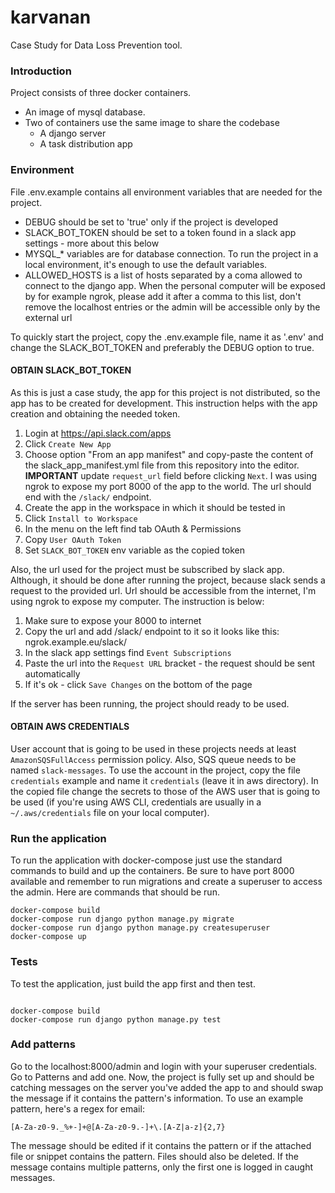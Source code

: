 # karvanan
Case Study for Data Loss Prevention tool.

### Introduction 

Project consists of three docker containers. 
* An image of mysql database.
* Two of containers use the same image to share the codebase
  * A django server
  * A task distribution app

### Environment

File .env.example contains all environment variables that are 
needed for the project. 
* DEBUG should be set to 'true' only if the project is developed
* SLACK_BOT_TOKEN should be set to a token found in a slack app settings - more about this below
* MYSQL_* variables are for database connection. To run the project in a local environment, it's enough to use the default variables.
* ALLOWED_HOSTS is a list of hosts separated by a coma allowed to connect to the django app. When the personal computer will be exposed by for example ngrok,
please add it after a comma to this list, don't remove the localhost entries or the admin will be accessible only by the external url

To quickly start the project, copy the .env.example file, name it as '.env' and change the SLACK_BOT_TOKEN 
and preferably the DEBUG option to true. 

#### OBTAIN SLACK_BOT_TOKEN

As this is just a case study, the app for this project is not distributed, so the app has to be created for
development. This instruction helps with the app creation and obtaining the needed token.

1. Login at https://api.slack.com/apps
2. Click `Create New App`
3. Choose option "From an app manifest" and copy-paste the content of the slack_app_manifest.yml file from this repository into the editor. 
**IMPORTANT** update `request_url` field before clicking `Next`. I was using ngrok to expose my port 8000 of the app to the world.
The url should end with the `/slack/` endpoint. 
4. Create the app in the workspace in which it should be tested in
5. Click `Install to Workspace`
6. In the menu on the left find tab OAuth & Permissions
7. Copy `User OAuth Token`
8. Set `SLACK_BOT_TOKEN` env variable as the copied token

Also, the url used for the project must be subscribed by slack app. Although, it should be done after running the project, because slack sends
a request to the provided url. Url should be accessible from the internet, I'm using ngrok to expose my computer. The instruction is below:

1. Make sure to expose your 8000 to internet
2. Copy the url and add /slack/ endpoint to it so it looks like this: ngrok.example.eu/slack/
3. In the slack app settings find `Event Subscriptions`
4. Paste the url into the `Request URL` bracket - the request should be sent automatically
5. If it's ok - click `Save Changes` on the bottom of the page

If the server has been running, the project should ready to be used.

#### OBTAIN AWS CREDENTIALS

User account that is going to be used in these projects needs at least `AmazonSQSFullAccess`
permission policy. Also, SQS queue needs to be named `slack-messages`. To use the account in the project,
copy the file `credentials` example and name it `credentials` (leave it in aws directory). In the copied file change the secrets to 
those of the AWS user that is going to be used (if you're using AWS CLI, credentials are usually in a `~/.aws/credentials` file on your local computer).

### Run the application

To run the application with docker-compose just use the standard commands to build and up the containers. 
Be sure to have port 8000 available and remember to run migrations and create a superuser to access the admin.
Here are commands that should be run. 

```shell
docker-compose build
docker-compose run django python manage.py migrate
docker-compose run django python manage.py createsuperuser
docker-compose up
```

### Tests

To test the application, just build the app first and then test.

```shell

docker-compose build
docker-compose run django python manage.py test
```

### Add patterns

Go to the localhost:8000/admin and login with your superuser credentials. Go to Patterns and add one.
Now, the project is fully set up and should be catching messages on the server you've added the app to and 
should swap the message if it contains the pattern's information. To use an example pattern, here's a regex 
for email: 

```regexp
[A-Za-z0-9._%+-]+@[A-Za-z0-9.-]+\.[A-Z|a-z]{2,7}
```

The message should be edited if it contains the pattern or if the attached file or snippet contains the pattern.
Files should also be deleted. If the message contains multiple patterns, only the first one is logged in caught messages.